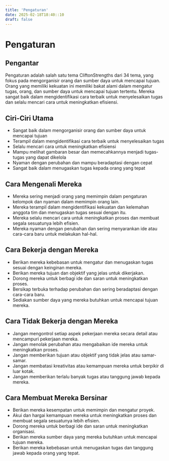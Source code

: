 ```yaml
---
title: 'Pengaturan'
date: 2025-02-18T18:40::10
draft: false
---
```


# Pengaturan

## Pengantar

Pengaturan adalah salah satu tema CliftonStrengths dari 34 tema, yang fokus pada mengorganisir orang dan sumber daya untuk mencapai tujuan. Orang yang memiliki kekuatan ini memiliki bakat alami dalam mengatur tugas, orang, dan sumber daya untuk mencapai tujuan tertentu. Mereka sangat baik dalam mengidentifikasi cara terbaik untuk menyelesaikan tugas dan selalu mencari cara untuk meningkatkan efisiensi.

## Ciri-Ciri Utama

- Sangat baik dalam mengorganisir orang dan sumber daya untuk mencapai tujuan
- Terampil dalam mengidentifikasi cara terbaik untuk menyelesaikan tugas
- Selalu mencari cara untuk meningkatkan efisiensi
- Mampu melihat gambaran besar dan memecahkannya menjadi tugas-tugas yang dapat dikelola
- Nyaman dengan perubahan dan mampu beradaptasi dengan cepat
- Sangat baik dalam menugaskan tugas kepada orang yang tepat

## Cara Mengenali Mereka

- Mereka sering menjadi orang yang memimpin dalam pengaturan kelompok dan nyaman dalam memimpin orang lain.
- Mereka terampil dalam mengidentifikasi kekuatan dan kelemahan anggota tim dan menugaskan tugas sesuai dengan itu.
- Mereka selalu mencari cara untuk meningkatkan proses dan membuat segala sesuatunya lebih efisien.
- Mereka nyaman dengan perubahan dan sering menyarankan ide atau cara-cara baru untuk melakukan hal-hal.

## Cara Bekerja dengan Mereka

- Berikan mereka kebebasan untuk mengatur dan menugaskan tugas sesuai dengan keinginan mereka.
- Berikan mereka tujuan dan objektif yang jelas untuk dikerjakan.
- Dorong mereka untuk berbagi ide dan saran untuk meningkatkan proses.
- Bersikap terbuka terhadap perubahan dan sering beradaptasi dengan cara-cara baru.
- Sediakan sumber daya yang mereka butuhkan untuk mencapai tujuan mereka.

## Cara Tidak Bekerja dengan Mereka

- Jangan mengontrol setiap aspek pekerjaan mereka secara detail atau mencampuri pekerjaan mereka.
- Jangan menolak perubahan atau mengabaikan ide mereka untuk meningkatkan proses.
- Jangan memberikan tujuan atau objektif yang tidak jelas atau samar-samar.
- Jangan membatasi kreativitas atau kemampuan mereka untuk berpikir di luar kotak.
- Jangan memberikan terlalu banyak tugas atau tanggung jawab kepada mereka.

## Cara Membuat Mereka Bersinar

- Berikan mereka kesempatan untuk memimpin dan mengatur proyek.
- Akui dan hargai kemampuan mereka untuk meningkatkan proses dan membuat segala sesuatunya lebih efisien.
- Dorong mereka untuk berbagi ide dan saran untuk meningkatkan organisasi.
- Berikan mereka sumber daya yang mereka butuhkan untuk mencapai tujuan mereka.
- Berikan mereka kebebasan untuk menugaskan tugas dan tanggung jawab kepada orang yang tepat.
